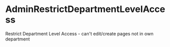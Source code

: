 # AdminRestrictDepartmentLevelAccess
Restrict Department Level Access - can't edit/create pages not in own department
